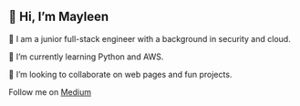 ## 👋 Hi, I’m Mayleen
 👀 I am a junior full-stack engineer with a background in security and cloud. 
 
 🌱 I’m currently learning Python and AWS. 
 
 💞️ I’m looking to collaborate on web pages and fun projects. 
 
 Follow me on [Medium](https://medium.com/@mayleennyc)
 

<!---
MayleenZ/MayleenZ is a ✨ special ✨ repository because its `README.md` (this file) appears on your GitHub profile.
You can click the Preview link to take a look at your changes.
--->
